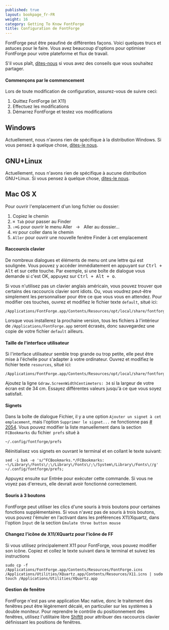 ```yaml
---
published: true
layout: bookpage_fr-FR
weight: 16
category: Getting To Know FontForge
title: Configuration de FontForge
---
```



FontForge peut être peaufiné de différentes façons.
Voici quelques trucs et astuces pour le faire.
Vous avez beaucoup d'options pour optimiser FontForge pour votre plateforme et flux de travail.

S'il vous plaît, [dites-nous](https://github.com/fontforge/designwithfontforge.com#how-to-contribute) si vous avez des conseils que vous souhaitez partager.

#### Commençons par le commencement

Lors de toute modification de configuration, assurez-vous de suivre ceci:

1. Quittez FontForge (et X11)
2. Effectuez les modifications
3. Démarrez FontForge et testez vos modifications

## Windows

Actuellement, nous n'avons rien de spécifique à la distribution Windows.
Si vous pensez à quelque chose, [dites-le nous](https://github.com/fontforge/designwithfontforge.com#how-to-contribute).

## GNU+Linux

Actuellement, nous n'avons rien de spécifique à aucune distribution GNU+Linux.
Si vous pensez à quelque chose, [dites-le nous](https://github.com/fontforge/designwithfontforge.com#how-to-contribute).

## Mac OS X

Pour ouvrir l'emplacement d'un long fichier ou dossier:

1. Copiez le chemin
2. `⌘ Tab` pour passer au Finder
3. `⇧⌘G` pour ouvrir le menu Aller &nbsp;&nbsp;→&nbsp;&nbsp; Aller au dossier...
4. `⌘V` pour coller dans le chemin
5. `Aller` pour ouvrir une nouvelle fenêtre Finder à cet emplacement

#### Raccourcis clavier

De nombreux dialogues et éléments de menu ont une lettre qui est s<span class = "underline">o</span>ulignée.
Vous pouvez y accéder immédiatement en appuyant sur <kbd>Ctrl + Alt</kbd> et sur cette touche.
Par exemple, si une boîte de dialogue vous demande si c'est <span class = "underline">O</span>K, appuyez sur <kbd>Ctrl + Alt + o</kbd>.

Si vous n'utilisez pas un clavier anglais américain, vous pouvez trouver que certains des raccourcis clavier sont idiots. Ou, vous voudrez peut-être simplement les personnaliser pour être ce que vous vous en attendez.
Pour modifier ces touches, ouvrez et modifiez le fichier texte `default`, situé ici:

```
/Applications/FontForge.app/Contents/Resources/opt/local/share/fontforge/hotkeys/default
```
Lorsque vous installerez la prochaine version, tous les fichiers à l'intérieur de `/Applications/FontForge.app` seront écrasés, donc sauvegardez une copie de votre fichier `default` ailleurs.

#### Taille de l'interface utilisateur

Si l'interface utilisateur semble trop grande ou trop petite, elle peut être mise à l'échelle pour s'adapter à votre ordinateur.
Ouvrez et modifiez le fichier texte `resources`, situé ici:

```
/Applications/FontForge.app/Contents/Resources/opt/local/share/fontforge/pixmaps/resources
```

Ajoutez la ligne `Gdraw.ScreenWidthCentimeters: 34` si la largeur de votre écran est de 34 cm.
Essayez différentes valeurs jusqu'à ce que vous soyez satisfait.

#### Signets

Dans la boîte de dialogue Fichier, il y a une option `Ajouter un signet à cet emplacement`, mais l'option `Supprimer le signet...` ne fonctionne pas [# 2054](https://github.com/fontforge/fontforge/issues/2054).
Vous pouvez modifier la liste manuellement dans la section `FCBookmarks` du fichier` prefs` situé à

```
~/.config/fontforge/prefs
```

Réinitialisez vos signets en ouvrant le terminal et en collant le texte suivant:

```
sed -i bak -e 's/^FCBookmarks.*/FCBookmarks:     ~\/Library\/Fonts\/;\/Library\/Fonts\/;\/System\/Library\/Fonts\//g' ~/.config/fontforge/prefs;
```

Appuyez ensuite sur Entrée pour exécuter cette commande.
Si vous ne voyez pas d'erreurs, elle devrait avoir fonctionné correctement.

#### Souris à 3 boutons

FontForge peut utiliser les clics d'une souris à trois boutons pour certaines fonctions supplémentaires.
Si vous n'avez pas de souris à trois boutons, vous pouvez l'émuler en l'activant dans les préférences X11/Xquartz, dans l'option `Input` de la section `Emulate three button mouse`

#### Changez l'icône de X11/XQuartz pour l'icône de FF

Si vous utilisez principalement X11 pour FontForge, vous pouvez modifier son icône. Copiez et collez le texte suivant dans le terminal et suivez les instructions

```
sudo cp -f /Applications/FontForge.app/Contents/Resources/FontForge.icns /Applications/Utilities/XQuartz.app/Contents/Resources/X11.icns | sudo touch /Applications/Utilities/XQuartz.app 
```


#### Gestion de fenêtre

FontForge n'est pas une application Mac native, donc le traitement des fenêtres peut être légèrement décalé, en particulier sur les systèmes à double moniteur.
Pour reprendre le contrôle du positionnement des fenêtres, utilisez l'utilitaire libre [ShiftIt](https://github.com/fikovnik/ShiftIt) pour attribuer des raccourcis clavier définissant les positions de fenêtres.

